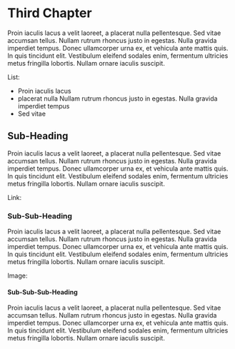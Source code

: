 <!--- FILE_TOC -->

# Third Chapter

Proin iaculis lacus a velit laoreet, a placerat nulla pellentesque. Sed vitae accumsan tellus. Nullam rutrum rhoncus justo in egestas. Nulla gravida imperdiet tempus. Donec ullamcorper urna ex, et vehicula ante mattis quis. In quis tincidunt elit. Vestibulum eleifend sodales enim, fermentum ultricies metus fringilla lobortis. Nullam ornare iaculis suscipit.

List:

- Proin iaculis lacus
- placerat nulla
  Nullam rutrum rhoncus justo in egestas. Nulla gravida imperdiet tempus
- Sed vitae

## Sub-Heading

Proin iaculis lacus a velit laoreet, a placerat nulla pellentesque. Sed vitae accumsan tellus. Nullam rutrum rhoncus justo in egestas. Nulla gravida imperdiet tempus. Donec ullamcorper urna ex, et vehicula ante mattis quis. In quis tincidunt elit. Vestibulum eleifend sodales enim, fermentum ultricies metus fringilla lobortis. Nullam ornare iaculis suscipit.

Link: []()

### Sub-Sub-Heading

Proin iaculis lacus a velit laoreet, a placerat nulla pellentesque. Sed vitae accumsan tellus. Nullam rutrum rhoncus justo in egestas. Nulla gravida imperdiet tempus. Donec ullamcorper urna ex, et vehicula ante mattis quis. In quis tincidunt elit. Vestibulum eleifend sodales enim, fermentum ultricies metus fringilla lobortis. Nullam ornare iaculis suscipit.

Image: []()

#### Sub-Sub-Sub-Heading

Proin iaculis lacus a velit laoreet, a placerat nulla pellentesque. Sed vitae accumsan tellus. Nullam rutrum rhoncus justo in egestas. Nulla gravida imperdiet tempus. Donec ullamcorper urna ex, et vehicula ante mattis quis. In quis tincidunt elit. Vestibulum eleifend sodales enim, fermentum ultricies metus fringilla lobortis. Nullam ornare iaculis suscipit.
